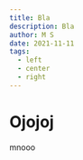 ```yaml
---
title: Bla
description: Bla
author: M S
date: 2021-11-11
tags:
  - left
  - center
  - right
---
```

# Ojojoj

mnooo
